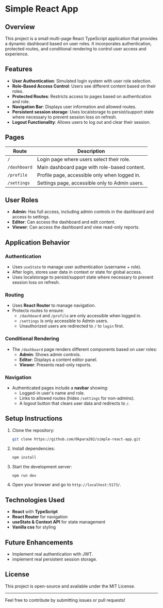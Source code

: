 # Simple React App

## Overview

This project is a small multi-page React TypeScript application that provides a dynamic dashboard based on user roles. It incorporates authentication, protected routes, and conditional rendering to control user access and experience.

## Features

- **User Authentication**: Simulated login system with user role selection.
- **Role-Based Access Control**: Users see different content based on their roles.
- **Protected Routes**: Restricts access to pages based on authentication and role.
- **Navigation Bar**: Displays user information and allowed routes.
- **Persistent session storage**: Uses localstorage to persist/support state where necessary to prevent session loss on refresh.
- **Logout Functionality**: Allows users to log out and clear their session.

## Pages

| Route        | Description                                    |
| ------------ | ---------------------------------------------- |
| `/`          | Login page where users select their role.      |
| `/dashboard` | Main dashboard page with role-based content.   |
| `/profile`   | Profile page, accessible only when logged in.  |
| `/settings`  | Settings page, accessible only to Admin users. |

## User Roles

- **Admin**: Has full access, including admin controls in the dashboard and access to settings.
- **Editor**: Can access the dashboard and edit content.
- **Viewer**: Can access the dashboard and view read-only reports.

## Application Behavior

### Authentication

- Uses `useState` to manage user authentication (username + role).
- After login, stores user data in context or state for global access.
- Uses localstorage to persist/support state where necessary to prevent session loss on refresh.

### Routing

- Uses **React Router** to manage navigation.
- Protects routes to ensure:
  - `/dashboard` and `/profile` are only accessible when logged in.
  - `/settings` is only accessible to Admin users.
  - Unauthorized users are redirected to `/` to `login` first.

### Conditional Rendering

- The `/dashboard` page renders different components based on user roles:
  - **Admin**: Shows admin controls.
  - **Editor**: Displays a content editor panel.
  - **Viewer**: Presents read-only reports.

### Navigation

- Authenticated pages include a **navbar** showing:
  - Logged-in user's name and role.
  - Links to allowed routes (hides `/settings` for non-admins).
  - A logout button that clears user data and redirects to `/`.

## Setup Instructions

1. Clone the repository:

   ```sh
   git clone https://github.com/Okpara202/simple-react-app.git
   ```

2. Install dependencies:
   ```sh
   npm install
   ```
3. Start the development server:
   ```sh
   npm run dev
   ```
4. Open your browser and go to `http://localhost:5173/`.

## Technologies Used

- **React** with **TypeScript**
- **React Router** for navigation
- **useState & Context API** for state management
- **Vanilla css** for styling

## Future Enhancements

- Implement real authentication with JWT.
- implement real persistent session storage.

## License

This project is open-source and available under the MIT License.

---

Feel free to contribute by submitting issues or pull requests!
